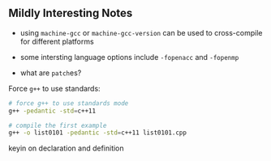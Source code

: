 ## Mildly Interesting Notes

- using `machine-gcc` or `machine-gcc-version` can be used to cross-compile for different platforms

- some intersting language options include `-fopenacc` and `-fopenmp`

- what are `patch`es?


Force `g++` to use standards:

```bash
# force g++ to use standards mode
g++ -pedantic -std=c++11

# compile the first example
g++ -o list0101 -pedantic -std=c++11 list0101.cpp
```

keyin on declaration and definition


